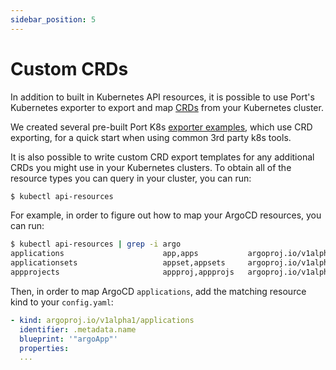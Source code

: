 ```yaml
---
sidebar_position: 5
---
```


# Custom CRDs

In addition to built in Kubernetes API resources, it is possible to use Port's Kubernetes exporter to export and map [CRDs](https://kubernetes.io/docs/concepts/extend-kubernetes/api-extension/custom-resources/) from your Kubernetes cluster.

We created several pre-built Port K8s [exporter examples](./examples/), which use CRD exporting, for a quick start when using common 3rd party k8s tools.

It is also possible to write custom CRD export templates for any additional CRDs you might use in your Kubernetes clusters.
To obtain all of the resource types you can query in your cluster, you can run:

```bash showLineNumbers
$ kubectl api-resources
```

For example, in order to figure out how to map your ArgoCD resources, you can run:

```bash showLineNumbers
$ kubectl api-resources | grep -i argo
applications                      app,apps           argoproj.io/v1alpha1                   true         Application
applicationsets                   appset,appsets     argoproj.io/v1alpha1                   true         ApplicationSet
appprojects                       appproj,appprojs   argoproj.io/v1alpha1                   true         AppProject
```

Then, in order to map ArgoCD `applications`, add the matching resource kind to your `config.yaml`:

```yaml showLineNumbers
- kind: argoproj.io/v1alpha1/applications
  identifier: .metadata.name
  blueprint: '"argoApp"'
  properties:
  ...
```
